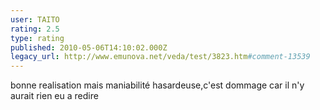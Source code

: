 ```yaml
---
user: TAITO
rating: 2.5
type: rating
published: 2010-05-06T14:10:02.000Z
legacy_url: http://www.emunova.net/veda/test/3823.htm#comment-13539
---
```

bonne realisation mais maniabilité hasardeuse,c'est dommage car il n'y aurait rien eu a redire